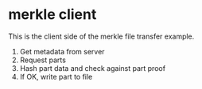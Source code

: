 # merkle client

This is the client side of the merkle file transfer example.

1. Get metadata from server
2. Request parts
3. Hash part data and check against part proof
4. If OK, write part to file